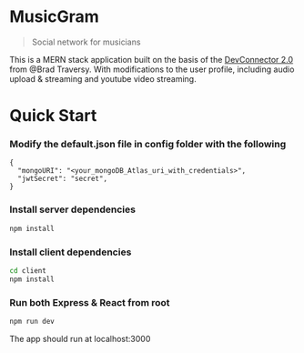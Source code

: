 # MusicGram

> Social network for musicians

This is a MERN stack application built on the basis of the [DevConnector 2.0](https://github.com/bradtraversy/devconnector_2.0) from @Brad Traversy. With modifications to the user profile, including audio upload & streaming and youtube video streaming.

# Quick Start

### Modify the default.json file in config folder with the following

```
{
  "mongoURI": "<your_mongoDB_Atlas_uri_with_credentials>",
  "jwtSecret": "secret",
}
```

### Install server dependencies

```bash
npm install
```

### Install client dependencies

```bash
cd client
npm install
```

### Run both Express & React from root

```bash
npm run dev
```

The app should run at localhost:3000
